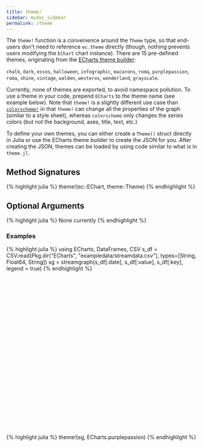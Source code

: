 ```yaml
---
title: theme!
sidebar: mydoc_sidebar
permalink: /theme
---
```


The `theme!` function is a convenience around the `Theme` type, so that end-users don't need to reference `ec.theme` directly (though, nothing prevents users modifying the `EChart` chart instance). There are 15 pre-defined themes, originating from the [ECharts theme builder](http://echarts.baidu.com/theme-builder/):

`chalk`, `dark`, `essos`, `halloween`, `infographic`, `macarons`, `roma`, `purplepassion`, `roma`, `shine`, `vintage`, `walden`, `westeros`, `wonderland`, `grayscale`.

Currently, none of themes are exported, to avoid namespace pollution. To use a theme in your code, prepend `ECharts` to the theme name (see example below). Note that `theme!` is a slightly different use case than [`colorscheme!`](/colorscheme) in that `theme!` can change all the properties of the graph (similar to a style sheet), whereas `colorscheme` only changes the series colors (but not the background, axes, title, text, etc.)  

To define your own themes, you can either create a `Theme()` struct directly in Julia or use the ECharts theme builder to create the JSON for you. After creating the JSON, themes can be loaded by using code similar to what is in `theme.jl`.

## Method Signatures
{% highlight julia %}
theme!(ec::EChart, theme::Theme)
{% endhighlight %}

## Optional Arguments
{% highlight julia %}
None currently
{% endhighlight %}

### Examples
{% highlight julia %}
using ECharts, DataFrames, CSV
s_df = CSV.read(Pkg.dir("ECharts", "exampledata/streamdata.csv"), types=[String, Float64, String])
sg = streamgraph(s_df[:date], s_df[:value], s_df[:key], legend = true)
{% endhighlight %}


<div id="sg1" style="height:400px;width:800px;"></div>
<script type="text/javascript">

    // Initialize after dom ready
    var myChart = echarts.init(document.getElementById("sg1"), JSON.parse(roma()));

    // Load data into the ECharts instance
    myChart.setOption(
{"singleAxis":{"type":"time"},"ec_charttype":"streamgraph","series":[{"data":[["2013/01/08",0.1,"AR"],["2013/01/09",0.15,"AR"],["2013/01/10",0.35,"AR"],["2013/01/11",0.38,"AR"],["2013/01/12",0.22,"AR"],["2013/01/13",0.16,"AR"],["2013/01/14",0.07,"AR"],["2013/01/15",0.02,"AR"],["2013/01/16",0.17,"AR"],["2013/01/17",0.33,"AR"],["2013/01/18",0.4,"AR"],["2013/01/19",0.32,"AR"],["2013/01/20",0.26,"AR"],["2013/01/21",0.35,"AR"],["2013/01/22",0.4,"AR"],["2013/01/23",0.32,"AR"],["2013/01/24",0.26,"AR"],["2013/01/25",0.22,"AR"],["2013/01/26",0.16,"AR"],["2013/01/27",0.22,"AR"],["2013/01/28",0.1,"AR"],["2013/01/08",0.35,"DJ"],["2013/01/09",0.36,"DJ"],["2013/01/10",0.37,"DJ"],["2013/01/11",0.22,"DJ"],["2013/01/12",0.24,"DJ"],["2013/01/13",0.26,"DJ"],["2013/01/14",0.34,"DJ"],["2013/01/15",0.21,"DJ"],["2013/01/16",0.18,"DJ"],["2013/01/17",0.45,"DJ"],["2013/01/18",0.32,"DJ"],["2013/01/19",0.35,"DJ"],["2013/01/20",0.3,"DJ"],["2013/01/21",0.28,"DJ"],["2013/01/22",0.27,"DJ"],["2013/01/23",0.26,"DJ"],["2013/01/24",0.15,"DJ"],["2013/01/25",0.3,"DJ"],["2013/01/26",0.35,"DJ"],["2013/01/27",0.42,"DJ"],["2013/01/28",0.42,"DJ"],["2013/01/08",0.21,"MS"],["2013/01/09",0.25,"MS"],["2013/01/10",0.27,"MS"],["2013/01/11",0.23,"MS"],["2013/01/12",0.24,"MS"],["2013/01/13",0.21,"MS"],["2013/01/14",0.35,"MS"],["2013/01/15",0.39,"MS"],["2013/01/16",0.4,"MS"],["2013/01/17",0.36,"MS"],["2013/01/18",0.33,"MS"],["2013/01/19",0.43,"MS"],["2013/01/20",0.4,"MS"],["2013/01/21",0.34,"MS"],["2013/01/22",0.28,"MS"],["2013/01/23",0.26,"MS"],["2013/01/24",0.37,"MS"],["2013/01/25",0.41,"MS"],["2013/01/26",0.46,"MS"],["2013/01/27",0.47,"MS"],["2013/01/28",0.41,"MS"],["2013/01/08",0.1,"RC"],["2013/01/09",0.15,"RC"],["2013/01/10",0.35,"RC"],["2013/01/11",0.38,"RC"],["2013/01/12",0.22,"RC"],["2013/01/13",0.16,"RC"],["2013/01/14",0.07,"RC"],["2013/01/15",0.02,"RC"],["2013/01/16",0.17,"RC"],["2013/01/17",0.33,"RC"],["2013/01/18",0.4,"RC"],["2013/01/19",0.32,"RC"],["2013/01/20",0.26,"RC"],["2013/01/21",0.35,"RC"],["2013/01/22",0.4,"RC"],["2013/01/23",0.32,"RC"],["2013/01/24",0.26,"RC"],["2013/01/25",0.22,"RC"],["2013/01/26",0.16,"RC"],["2013/01/27",0.22,"RC"],["2013/01/28",0.1,"RC"],["2013/01/08",0.1,"CG"],["2013/01/09",0.15,"CG"],["2013/01/10",0.35,"CG"],["2013/01/11",0.38,"CG"],["2013/01/12",0.22,"CG"],["2013/01/13",0.16,"CG"],["2013/01/14",0.07,"CG"],["2013/01/15",0.02,"CG"],["2013/01/16",0.17,"CG"],["2013/01/17",0.33,"CG"],["2013/01/18",0.4,"CG"],["2013/01/19",0.32,"CG"],["2013/01/20",0.26,"CG"],["2013/01/21",0.35,"CG"],["2013/01/22",0.4,"CG"],["2013/01/23",0.32,"CG"],["2013/01/24",0.26,"CG"],["2013/01/25",0.22,"CG"],["2013/01/26",0.16,"CG"],["2013/01/27",0.22,"CG"],["2013/01/28",0.1,"CG"],["2013/01/08",0.1,"RI"],["2013/01/09",0.15,"RI"],["2013/01/10",0.35,"RI"],["2013/01/11",0.38,"RI"],["2013/01/12",0.22,"RI"],["2013/01/13",0.16,"RI"],["2013/01/14",0.07,"RI"],["2013/01/15",0.02,"RI"],["2013/01/16",0.17,"RI"],["2013/01/17",0.33,"RI"],["2013/01/18",0.4,"RI"],["2013/01/19",0.32,"RI"],["2013/01/20",0.26,"RI"],["2013/01/21",0.35,"RI"],["2013/01/22",0.4,"RI"],["2013/01/23",0.32,"RI"],["2013/01/24",0.26,"RI"],["2013/01/25",0.22,"RI"],["2013/01/26",0.16,"RI"],["2013/01/27",0.22,"RI"],["2013/01/28",0.1,"RI"]],"type":"themeRiver"}],"theme":{"geo":{"label":{"normal":{"textStyle":{"color":"#000000"}},"emphasis":{"textStyle":{"color":"rgb(100,0,0)"}}},"itemStyle":{"normal":{"borderColor":"#444444","borderWidth":0.5,"areaColor":"#eeeeee"},"emphasis":{"borderColor":"#444444","borderWidth":1,"areaColor":"rgba(255,215,0,0.8)"}}},"parallel":{"itemStyle":{"normal":{"borderWidth":0,"borderColor":"#ccc"},"emphasis":{"borderWidth":0,"borderColor":"#ccc"}}},"markPoint":{"label":{"normal":{"textStyle":{"color":"#eeeeee"}},"emphasis":{"textStyle":{"color":"#eeeeee"}}}},"visualMap":{"color":["#e01f54","#e7dbc3"]},"funnel":{"itemStyle":{"normal":{"borderWidth":0,"borderColor":"#ccc"},"emphasis":{"borderWidth":0,"borderColor":"#ccc"}}},"bar":{"itemStyle":{"normal":{"barBorderColor":"#ccc","barBorderWidth":0},"emphasis":{"barBorderColor":"#ccc","barBorderWidth":0}}},"map":{"label":{"normal":{"textStyle":{"color":"#000000"}},"emphasis":{"textStyle":{"color":"rgb(100,0,0)"}}},"itemStyle":{"normal":{"borderColor":"#444444","borderWidth":0.5,"areaColor":"#eeeeee"},"emphasis":{"borderColor":"#444444","borderWidth":1,"areaColor":"rgba(255,215,0,0.8)"}}},"scatter":{"itemStyle":{"normal":{"borderWidth":0,"borderColor":"#ccc"},"emphasis":{"borderWidth":0,"borderColor":"#ccc"}}},"pie":{"itemStyle":{"normal":{"borderWidth":0,"borderColor":"#ccc"},"emphasis":{"borderWidth":0,"borderColor":"#ccc"}}},"graph":{"label":{"normal":{"textStyle":{"color":"#eeeeee"}}},"symbolSize":4,"itemStyle":{"normal":{"borderWidth":0,"borderColor":"#ccc"}},"smooth":false,"symbol":"emptyCircle","color":["#e01f54","#001852","#f5e8c8","#b8d2c7","#c6b38e","#a4d8c2","#f3d999","#d3758f","#dcc392","#2e4783","#82b6e9","#ff6347","#a092f1","#0a915d","#eaf889","#6699FF","#ff6666","#3cb371","#d5b158","#38b6b6"],"lineStyle":{"normal":{"color":"#aaaaaa","width":1}}},"backgroundColor":"rgba(0,0,0,0)","line":{"symbolSize":4,"itemStyle":{"normal":{"borderWidth":1}},"smooth":false,"symbol":"emptyCircle","lineStyle":{"normal":{"width":2}}},"candlestick":{"itemStyle":{"normal":{"borderColor0":"#b8d2c7","color":"#e01f54","borderColor":"#f5e8c8","borderWidth":1,"color0":"#001852"}}},"sankey":{"itemStyle":{"normal":{"borderWidth":0,"borderColor":"#ccc"},"emphasis":{"borderWidth":0,"borderColor":"#ccc"}}},"valueAxis":{"axisLine":{"show":true,"lineStyle":{"color":"#333"}},"axisLabel":{"textStyle":{"color":"#333"},"show":true},"splitLine":{"show":true,"lineStyle":{"color":["#ccc"]}},"splitArea":{"areaStyle":{"color":["rgba(250,250,250,0.3)","rgba(200,200,200,0.3)"]},"show":false},"axisTick":{"show":true,"lineStyle":{"color":"#333"}}},"toolbox":{"iconStyle":{"normal":{"borderColor":"#999999"},"emphasis":{"borderColor":"#666666"}}},"categoryAxis":{"axisLine":{"show":true,"lineStyle":{"color":"#333"}},"axisLabel":{"textStyle":{"color":"#333"},"show":true},"splitLine":{"show":false,"lineStyle":{"color":["#ccc"]}},"splitArea":{"areaStyle":{"color":["rgba(250,250,250,0.3)","rgba(200,200,200,0.3)"]},"show":false},"axisTick":{"show":true,"lineStyle":{"color":"#333"}}},"tooltip":{"axisPointer":{"crossStyle":{"color":"#cccccc","width":1},"lineStyle":{"color":"#cccccc","width":1}}},"timeline":{"label":{"normal":{"textStyle":{"color":"#293c55"}},"emphasis":{"textStyle":{"color":"#293c55"}}},"controlStyle":{"normal":{"color":"#293c55","borderColor":"#293c55","borderWidth":0.5},"emphasis":{"color":"#293c55","borderColor":"#293c55","borderWidth":0.5}},"checkpointStyle":{"color":"#e43c59","borderColor":"rgba(194,53,49,0.5)"},"itemStyle":{"normal":{"color":"#293c55","borderWidth":1},"emphasis":{"color":"#a9334c"}},"lineStyle":{"color":"#293c55","width":1}},"radar":{"symbolSize":4,"itemStyle":{"normal":{"borderWidth":1}},"smooth":false,"symbol":"emptyCircle","lineStyle":{"normal":{"width":2}}},"logAxis":{"axisLine":{"show":true,"lineStyle":{"color":"#333"}},"axisLabel":{"textStyle":{"color":"#333"},"show":true},"splitLine":{"show":true,"lineStyle":{"color":["#ccc"]}},"splitArea":{"areaStyle":{"color":["rgba(250,250,250,0.3)","rgba(200,200,200,0.3)"]},"show":false},"axisTick":{"show":true,"lineStyle":{"color":"#333"}}},"textStyle":{},"gauge":{"itemStyle":{"normal":{"borderWidth":0,"borderColor":"#ccc"},"emphasis":{"borderWidth":0,"borderColor":"#ccc"}}},"boxplot":{"itemStyle":{"normal":{"borderWidth":0,"borderColor":"#ccc"},"emphasis":{"borderWidth":0,"borderColor":"#ccc"}}},"color":["#e01f54","#001852","#f5e8c8","#b8d2c7","#c6b38e","#a4d8c2","#f3d999","#d3758f","#dcc392","#2e4783","#82b6e9","#ff6347","#a092f1","#0a915d","#eaf889","#6699FF","#ff6666","#3cb371","#d5b158","#38b6b6"],"title":{"textStyle":{"color":"#333333"},"subtextStyle":{"color":"#aaaaaa"}},"dataZoom":{"dataBackgroundColor":"rgba(47,69,84,0.3)","textStyle":{"color":"#333333"},"handleSize":"100%","handleColor":"#a7b7cc","fillerColor":"rgba(167,183,204,0.4)","backgroundColor":"rgba(47,69,84,0)"},"timeAxis":{"axisLine":{"show":true,"lineStyle":{"color":"#333"}},"axisLabel":{"textStyle":{"color":"#333"},"show":true},"splitLine":{"show":true,"lineStyle":{"color":["#ccc"]}},"splitArea":{"areaStyle":{"color":["rgba(250,250,250,0.3)","rgba(200,200,200,0.3)"]},"show":false},"axisTick":{"show":true,"lineStyle":{"color":"#333"}}},"legend":{"textStyle":{"color":"#333333"}}},"toolbox":{"feature":{},"orient":"vertical","itemSize":15,"height":"auto","zlevel":0,"z":2,"itemGap":20,"right":"auto","top":"center","width":"auto","show":false,"showTitle":true},"ec_width":800,"ec_height":400,"tooltip":{"triggerOn":"mousemove","enterable":true,"borderColor":"#333","transitionDuration":0.4,"hideDelay":100,"padding":5,"showDelay":0,"borderWidth":0,"showContent":true,"backgroundColor":"rgba(50,50,50,0.7)","trigger":"item","alwaysShowContent":false,"confine":false,"show":true},"grid":[{"height":"auto","show":false,"width":"auto","backgroundColor":"transparent"}],"title":[{"left":"left","borderColor":"transparent","bottom":"auto","padding":5,"zlevel":0,"borderWidth":1,"target":"blank","z":2,"itemGap":5,"shadowOffsetY":0,"shadowOffsetX":0,"right":"auto","top":"auto","subtarget":"blank","show":true}],"ec_renderer":"canvas","legend":{"itemWidth":25,"data":["AR","DJ","MS","RC","CG","RI"],"borderColor":"transparent","orient":"horizontal","bottom":"auto","height":"auto","zlevel":0,"padding":5,"borderWidth":1,"inactiveColor":"#ccc","z":2,"align":"auto","itemGap":10,"itemHeight":14,"backgroundColor":"transparent","shadowOffsetY":0,"shadowOffsetX":0,"right":"auto","top":"auto","width":"auto","selectedMode":true,"show":true}}        );
</script>

{% highlight julia %}
theme!(sg, ECharts.purplepassion)
{% endhighlight %}


<div id="sg2" style="height:400px;width:800px;"></div>
<script type="text/javascript">

    // Initialize after dom ready
    var myChart = echarts.init(document.getElementById("sg2"), JSON.parse(purplepassion()));

    // Load data into the ECharts instance
    myChart.setOption(
{"singleAxis":{"type":"time"},"ec_charttype":"streamgraph","series":[{"data":[["2013/01/08",0.1,"AR"],["2013/01/09",0.15,"AR"],["2013/01/10",0.35,"AR"],["2013/01/11",0.38,"AR"],["2013/01/12",0.22,"AR"],["2013/01/13",0.16,"AR"],["2013/01/14",0.07,"AR"],["2013/01/15",0.02,"AR"],["2013/01/16",0.17,"AR"],["2013/01/17",0.33,"AR"],["2013/01/18",0.4,"AR"],["2013/01/19",0.32,"AR"],["2013/01/20",0.26,"AR"],["2013/01/21",0.35,"AR"],["2013/01/22",0.4,"AR"],["2013/01/23",0.32,"AR"],["2013/01/24",0.26,"AR"],["2013/01/25",0.22,"AR"],["2013/01/26",0.16,"AR"],["2013/01/27",0.22,"AR"],["2013/01/28",0.1,"AR"],["2013/01/08",0.35,"DJ"],["2013/01/09",0.36,"DJ"],["2013/01/10",0.37,"DJ"],["2013/01/11",0.22,"DJ"],["2013/01/12",0.24,"DJ"],["2013/01/13",0.26,"DJ"],["2013/01/14",0.34,"DJ"],["2013/01/15",0.21,"DJ"],["2013/01/16",0.18,"DJ"],["2013/01/17",0.45,"DJ"],["2013/01/18",0.32,"DJ"],["2013/01/19",0.35,"DJ"],["2013/01/20",0.3,"DJ"],["2013/01/21",0.28,"DJ"],["2013/01/22",0.27,"DJ"],["2013/01/23",0.26,"DJ"],["2013/01/24",0.15,"DJ"],["2013/01/25",0.3,"DJ"],["2013/01/26",0.35,"DJ"],["2013/01/27",0.42,"DJ"],["2013/01/28",0.42,"DJ"],["2013/01/08",0.21,"MS"],["2013/01/09",0.25,"MS"],["2013/01/10",0.27,"MS"],["2013/01/11",0.23,"MS"],["2013/01/12",0.24,"MS"],["2013/01/13",0.21,"MS"],["2013/01/14",0.35,"MS"],["2013/01/15",0.39,"MS"],["2013/01/16",0.4,"MS"],["2013/01/17",0.36,"MS"],["2013/01/18",0.33,"MS"],["2013/01/19",0.43,"MS"],["2013/01/20",0.4,"MS"],["2013/01/21",0.34,"MS"],["2013/01/22",0.28,"MS"],["2013/01/23",0.26,"MS"],["2013/01/24",0.37,"MS"],["2013/01/25",0.41,"MS"],["2013/01/26",0.46,"MS"],["2013/01/27",0.47,"MS"],["2013/01/28",0.41,"MS"],["2013/01/08",0.1,"RC"],["2013/01/09",0.15,"RC"],["2013/01/10",0.35,"RC"],["2013/01/11",0.38,"RC"],["2013/01/12",0.22,"RC"],["2013/01/13",0.16,"RC"],["2013/01/14",0.07,"RC"],["2013/01/15",0.02,"RC"],["2013/01/16",0.17,"RC"],["2013/01/17",0.33,"RC"],["2013/01/18",0.4,"RC"],["2013/01/19",0.32,"RC"],["2013/01/20",0.26,"RC"],["2013/01/21",0.35,"RC"],["2013/01/22",0.4,"RC"],["2013/01/23",0.32,"RC"],["2013/01/24",0.26,"RC"],["2013/01/25",0.22,"RC"],["2013/01/26",0.16,"RC"],["2013/01/27",0.22,"RC"],["2013/01/28",0.1,"RC"],["2013/01/08",0.1,"CG"],["2013/01/09",0.15,"CG"],["2013/01/10",0.35,"CG"],["2013/01/11",0.38,"CG"],["2013/01/12",0.22,"CG"],["2013/01/13",0.16,"CG"],["2013/01/14",0.07,"CG"],["2013/01/15",0.02,"CG"],["2013/01/16",0.17,"CG"],["2013/01/17",0.33,"CG"],["2013/01/18",0.4,"CG"],["2013/01/19",0.32,"CG"],["2013/01/20",0.26,"CG"],["2013/01/21",0.35,"CG"],["2013/01/22",0.4,"CG"],["2013/01/23",0.32,"CG"],["2013/01/24",0.26,"CG"],["2013/01/25",0.22,"CG"],["2013/01/26",0.16,"CG"],["2013/01/27",0.22,"CG"],["2013/01/28",0.1,"CG"],["2013/01/08",0.1,"RI"],["2013/01/09",0.15,"RI"],["2013/01/10",0.35,"RI"],["2013/01/11",0.38,"RI"],["2013/01/12",0.22,"RI"],["2013/01/13",0.16,"RI"],["2013/01/14",0.07,"RI"],["2013/01/15",0.02,"RI"],["2013/01/16",0.17,"RI"],["2013/01/17",0.33,"RI"],["2013/01/18",0.4,"RI"],["2013/01/19",0.32,"RI"],["2013/01/20",0.26,"RI"],["2013/01/21",0.35,"RI"],["2013/01/22",0.4,"RI"],["2013/01/23",0.32,"RI"],["2013/01/24",0.26,"RI"],["2013/01/25",0.22,"RI"],["2013/01/26",0.16,"RI"],["2013/01/27",0.22,"RI"],["2013/01/28",0.1,"RI"]],"type":"themeRiver"}],"theme":{"geo":{"label":{"normal":{"textStyle":{"color":"#000000"}},"emphasis":{"textStyle":{"color":"rgb(255,255,255)"}}},"itemStyle":{"normal":{"borderColor":"#444444","borderWidth":0.5,"areaColor":"#eeeeee"},"emphasis":{"borderColor":"#444444","borderWidth":1,"areaColor":"rgba(224,152,199,1)"}}},"parallel":{"itemStyle":{"normal":{"borderWidth":0,"borderColor":"#ccc"},"emphasis":{"borderWidth":0,"borderColor":"#ccc"}}},"markPoint":{"label":{"normal":{"textStyle":{"color":"#eeeeee"}},"emphasis":{"textStyle":{"color":"#eeeeee"}}}},"visualMap":{"color":["#8a7ca8","#e098c7","#cceffa"]},"funnel":{"itemStyle":{"normal":{"borderWidth":0,"borderColor":"#ccc"},"emphasis":{"borderWidth":0,"borderColor":"#ccc"}}},"bar":{"itemStyle":{"normal":{"barBorderColor":"#ccc","barBorderWidth":0},"emphasis":{"barBorderColor":"#ccc","barBorderWidth":0}}},"map":{"label":{"normal":{"textStyle":{"color":"#000000"}},"emphasis":{"textStyle":{"color":"rgb(255,255,255)"}}},"itemStyle":{"normal":{"borderColor":"#444444","borderWidth":0.5,"areaColor":"#eeeeee"},"emphasis":{"borderColor":"#444444","borderWidth":1,"areaColor":"rgba(224,152,199,1)"}}},"scatter":{"itemStyle":{"normal":{"borderWidth":0,"borderColor":"#ccc"},"emphasis":{"borderWidth":0,"borderColor":"#ccc"}}},"pie":{"itemStyle":{"normal":{"borderWidth":0,"borderColor":"#ccc"},"emphasis":{"borderWidth":0,"borderColor":"#ccc"}}},"graph":{"label":{"normal":{"textStyle":{"color":"#eeeeee"}}},"symbolSize":"7","itemStyle":{"normal":{"borderWidth":0,"borderColor":"#ccc"}},"smooth":true,"symbol":"circle","color":["#9b8bba","#e098c7","#8fd3e8","#71669e","#cc70af","#7cb4cc"],"lineStyle":{"normal":{"color":"#aaaaaa","width":1}}},"backgroundColor":"rgba(91,92,110,1)","line":{"symbolSize":"7","itemStyle":{"normal":{"borderWidth":"2"}},"smooth":true,"symbol":"circle","lineStyle":{"normal":{"width":"3"}}},"candlestick":{"itemStyle":{"normal":{"borderColor0":"#8fd3e8","color":"#e098c7","borderColor":"#e098c7","borderWidth":"2","color0":"transparent"}}},"sankey":{"itemStyle":{"normal":{"borderWidth":0,"borderColor":"#ccc"},"emphasis":{"borderWidth":0,"borderColor":"#ccc"}}},"valueAxis":{"axisLine":{"show":true,"lineStyle":{"color":"#cccccc"}},"axisLabel":{"textStyle":{"color":"#cccccc"},"show":true},"splitLine":{"show":false,"lineStyle":{"color":["#eeeeee","#333333"]}},"splitArea":{"areaStyle":{"color":["rgba(250,250,250,0.05)","rgba(200,200,200,0.02)"]},"show":true},"axisTick":{"show":false,"lineStyle":{"color":"#333"}}},"toolbox":{"iconStyle":{"normal":{"borderColor":"#999999"},"emphasis":{"borderColor":"#666666"}}},"categoryAxis":{"axisLine":{"show":true,"lineStyle":{"color":"#cccccc"}},"axisLabel":{"textStyle":{"color":"#cccccc"},"show":true},"splitLine":{"show":false,"lineStyle":{"color":["#eeeeee","#333333"]}},"splitArea":{"areaStyle":{"color":["rgba(250,250,250,0.05)","rgba(200,200,200,0.02)"]},"show":true},"axisTick":{"show":false,"lineStyle":{"color":"#333"}}},"tooltip":{"axisPointer":{"crossStyle":{"color":"#cccccc","width":1},"lineStyle":{"color":"#cccccc","width":1}}},"timeline":{"label":{"normal":{"textStyle":{"color":"#8fd3e8"}},"emphasis":{"textStyle":{"color":"#8fd3e8"}}},"controlStyle":{"normal":{"color":"#8fd3e8","borderColor":"#8fd3e8","borderWidth":0.5},"emphasis":{"color":"#8fd3e8","borderColor":"#8fd3e8","borderWidth":0.5}},"checkpointStyle":{"color":"#8fd3e8","borderColor":"rgba(138,124,168,0.37)"},"itemStyle":{"normal":{"color":"#8fd3e8","borderWidth":1},"emphasis":{"color":"#8fd3e8"}},"lineStyle":{"color":"#8fd3e8","width":1}},"radar":{"symbolSize":"7","itemStyle":{"normal":{"borderWidth":"2"}},"smooth":true,"symbol":"circle","lineStyle":{"normal":{"width":"3"}}},"logAxis":{"axisLine":{"show":true,"lineStyle":{"color":"#cccccc"}},"axisLabel":{"textStyle":{"color":"#cccccc"},"show":true},"splitLine":{"show":false,"lineStyle":{"color":["#eeeeee","#333333"]}},"splitArea":{"areaStyle":{"color":["rgba(250,250,250,0.05)","rgba(200,200,200,0.02)"]},"show":true},"axisTick":{"show":false,"lineStyle":{"color":"#333"}}},"textStyle":{},"gauge":{"itemStyle":{"normal":{"borderWidth":0,"borderColor":"#ccc"},"emphasis":{"borderWidth":0,"borderColor":"#ccc"}}},"boxplot":{"itemStyle":{"normal":{"borderWidth":0,"borderColor":"#ccc"},"emphasis":{"borderWidth":0,"borderColor":"#ccc"}}},"color":["#9b8bba","#e098c7","#8fd3e8","#71669e","#cc70af","#7cb4cc"],"title":{"textStyle":{"color":"#ffffff"},"subtextStyle":{"color":"#cccccc"}},"dataZoom":{"backgroundColor":"rgba(0,0,0,0)","textStyle":{"color":"#333333"},"handleSize":"100%","handleColor":"#a7b7cc","fillerColor":"rgba(167,183,204,0.4)","dataBackgroundColor":"rgba(255,255,255,0.3)"},"timeAxis":{"axisLine":{"show":true,"lineStyle":{"color":"#cccccc"}},"axisLabel":{"textStyle":{"color":"#cccccc"},"show":true},"splitLine":{"show":false,"lineStyle":{"color":["#eeeeee","#333333"]}},"splitArea":{"areaStyle":{"color":["rgba(250,250,250,0.05)","rgba(200,200,200,0.02)"]},"show":true},"axisTick":{"show":false,"lineStyle":{"color":"#333"}}},"legend":{"textStyle":{"color":"#cccccc"}}},"toolbox":{"feature":{},"orient":"vertical","itemSize":15,"height":"auto","zlevel":0,"z":2,"itemGap":20,"right":"auto","top":"center","width":"auto","show":false,"showTitle":true},"ec_width":800,"ec_height":400,"tooltip":{"triggerOn":"mousemove","enterable":true,"borderColor":"#333","transitionDuration":0.4,"hideDelay":100,"padding":5,"showDelay":0,"borderWidth":0,"showContent":true,"backgroundColor":"rgba(50,50,50,0.7)","trigger":"item","alwaysShowContent":false,"confine":false,"show":true},"grid":[{"height":"auto","show":false,"width":"auto","backgroundColor":"transparent"}],"title":[{"left":"left","borderColor":"transparent","bottom":"auto","padding":5,"zlevel":0,"borderWidth":1,"target":"blank","z":2,"itemGap":5,"shadowOffsetY":0,"shadowOffsetX":0,"right":"auto","top":"auto","subtarget":"blank","show":true}],"ec_renderer":"canvas","legend":{"itemWidth":25,"data":["AR","DJ","MS","RC","CG","RI"],"borderColor":"transparent","orient":"horizontal","bottom":"auto","height":"auto","zlevel":0,"padding":5,"borderWidth":1,"inactiveColor":"#ccc","z":2,"align":"auto","itemGap":10,"itemHeight":14,"backgroundColor":"transparent","shadowOffsetY":0,"shadowOffsetX":0,"right":"auto","top":"auto","width":"auto","selectedMode":true,"show":true}}        );
</script>
